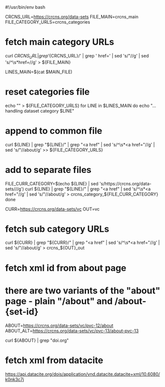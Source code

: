 #!/usr/bin/env bash

CRCNS_URL=https://crcns.org/data-sets
FILE_MAIN=crcns_main
FILE_CATEGORY_URLS=crcns_categories

# fetch main category URLs
curl ${CRCNS_URL} | grep '${CRCNS_URL}/' | grep '  href=' | sed 's/"//g' | sed 's/^\s*href=//g' > ${FILE_MAIN}

LINES_MAIN=$(cat $MAIN_FILE)
# reset categories file
echo "" > ${FILE_CATEGORY_URLS}
for LINE in $LINES_MAIN
do
  echo "... handling dataset category $LINE"
  # append to common file
  curl ${LINE} | grep "${LINE}/" | grep "<a href" | sed 's/^\s*<a href="//g' | sed 's/"/\/about/g' >> ${FILE_CATEGORY_URLS}
  # add to separate files
  FILE_CURR_CATEGORY=$(echo ${LINE} | sed 's/https:\/\/crcns.org\/data-sets\///g')
  curl ${LINE} | grep "${LINE}/" | grep "<a href" | sed 's/^\s*<a href="//g' | sed 's/"/\/about/g' > crcns_category_${FILE_CURR_CATEGORY}
done

CURR=https://crcns.org/data-sets/vc
OUT=vc

# fetch sub category URLs
curl ${CURR} | grep "${CURR}/" | grep "<a href" | sed 's/^\s*<a href="//g' | sed 's/"/\/about/g' > crcns_${OUT}_out

# fetch xml id from about page
# there are two variants of the "about" page - plain "/about" and /about-{set-id}
ABOUT=https://crcns.org/data-sets/vc/pvc-12/about
ABOUT_ALT=https://crcns.org/data-sets/vc/pvc-13/about-pvc-13

curl ${ABOUT} | grep "doi.org"

# fetch xml from datacite
https://api.datacite.org/dois/application/vnd.datacite.datacite+xml/10.6080/k0nk3c7j
